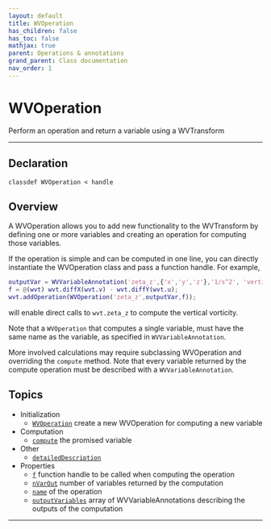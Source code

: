 ```yaml
---
layout: default
title: WVOperation
has_children: false
has_toc: false
mathjax: true
parent: Operations & annotations
grand_parent: Class documentation
nav_order: 1
---
```


#  WVOperation

Perform an operation and return a variable using a WVTransform


---

## Declaration

<div class="language-matlab highlighter-rouge"><div class="highlight"><pre class="highlight"><code>classdef WVOperation < handle</code></pre></div></div>

## Overview
  
  A WVOperation allows you to add new functionality to the WVTransform by
  defining one or more variables and creating an operation for computing
  those variables.
  
  If the operation is simple and can be computed in one line, you can
  directly instantiate the WVOperation class and pass a function handle.
  For example,
  
  ```matlab
  outputVar = WVVariableAnnotation('zeta_z',{'x','y','z'},'1/s^2', 'vertical component of relative vorticity');
  f = @(wvt) wvt.diffX(wvt.v) - wvt.diffY(wvt.u);
  wvt.addOperation(WVOperation('zeta_z',outputVar,f));
  ```
  
  will enable direct calls to `wvt.zeta_z` to compute the vertical
  vorticity.
  
  Note that a `WVOperation` that computes a single variable, must have the
  same name as the variable, as specified in `WVVariableAnnotation`.
 
  More involved calculations may require subclassing WVOperation and
  overriding the `compute` method. Note that every variable returned by the
  compute operation must be described with a `WVVariableAnnotation`.
  
  


## Topics
+ Initialization
  + [`WVOperation`](/classes/wvoperation/wvoperation.html) create a new WVOperation for computing a new variable
+ Computation
  + [`compute`](/classes/wvoperation/compute.html) the promised variable
+ Other
  + [`detailedDescription`](/classes/wvoperation/detaileddescription.html) 
+ Properties
  + [`f`](/classes/wvoperation/f.html) function handle to be called when computing the operation
  + [`nVarOut`](/classes/wvoperation/nvarout.html) number of variables returned by the computation
  + [`name`](/classes/wvoperation/name.html) of the operation
  + [`outputVariables`](/classes/wvoperation/outputvariables.html) array of WVVariableAnnotations describing the outputs of the computation


---